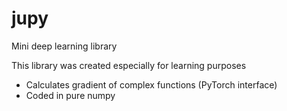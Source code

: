 # jupy
Mini deep learning library

This library was created especially for learning purposes

- Calculates gradient of complex functions (PyTorch interface)
- Coded in pure numpy
